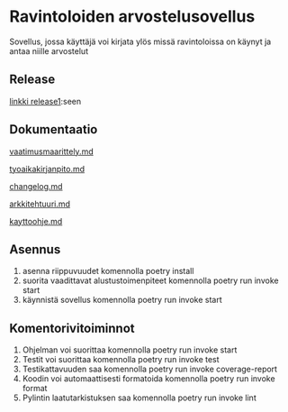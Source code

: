 # Ravintoloiden arvostelusovellus

Sovellus, jossa käyttäjä voi kirjata ylös missä ravintoloissa on käynyt ja antaa niille arvostelut

## Release
[linkki release1](https://github.com/janikakalliokoski/ot-harjoitustyo/releases/tag/viikko5):seen

## Dokumentaatio

[vaatimusmaarittely.md](https://github.com/janikakalliokoski/ot-harjoitustyo/blob/master/dokumentaatio/vaatimusmaarittely.md)

[tyoaikakirjanpito.md](https://github.com/janikakalliokoski/ot-harjoitustyo/blob/master/dokumentaatio/tyoaikakirjanpito.md)

[changelog.md](https://github.com/janikakalliokoski/ot-harjoitustyo/blob/master/dokumentaatio/changelog.md)

[arkkitehtuuri.md](https://github.com/janikakalliokoski/ot-harjoitustyo/blob/master/dokumentaatio/arkkitehtuuri.md)

[kayttoohje.md](https://github.com/janikakalliokoski/ot-harjoitustyo/blob/master/dokumentaatio/kayttoohje.md)

## Asennus
1. asenna riippuvuudet komennolla poetry install
2. suorita vaadittavat alustustoimenpiteet komennolla poetry run invoke start
3. käynnistä sovellus komennolla poetry run invoke start

## Komentorivitoiminnot

1. Ohjelman voi suorittaa komennolla poetry run invoke start
2. Testit voi suorittaa komennolla poetry run invoke test
3. Testikattavuuden saa komennolla poetry run invoke coverage-report
4. Koodin voi automaattisesti formatoida komennolla poetry run invoke format
5. Pylintin laatutarkistuksen saa komennolla poetry run invoke lint
